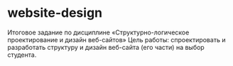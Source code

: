 # website-design
Итоговое задание по дисциплине «Cтруктурно-логическое проектирование и дизайн веб-сайтов»
Цель работы: спроектировать и разработать структуру и дизайн веб-сайта (его части) на выбор студента.
